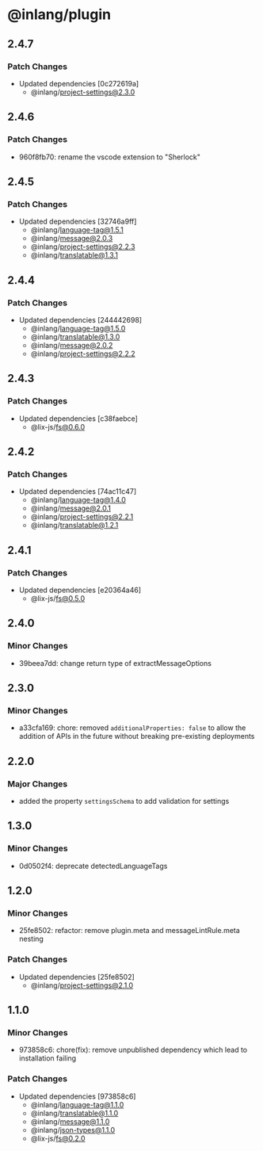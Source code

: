 # @inlang/plugin

## 2.4.7

### Patch Changes

- Updated dependencies [0c272619a]
  - @inlang/project-settings@2.3.0

## 2.4.6

### Patch Changes

- 960f8fb70: rename the vscode extension to "Sherlock"

## 2.4.5

### Patch Changes

- Updated dependencies [32746a9ff]
  - @inlang/language-tag@1.5.1
  - @inlang/message@2.0.3
  - @inlang/project-settings@2.2.3
  - @inlang/translatable@1.3.1

## 2.4.4

### Patch Changes

- Updated dependencies [244442698]
  - @inlang/language-tag@1.5.0
  - @inlang/translatable@1.3.0
  - @inlang/message@2.0.2
  - @inlang/project-settings@2.2.2

## 2.4.3

### Patch Changes

- Updated dependencies [c38faebce]
  - @lix-js/fs@0.6.0

## 2.4.2

### Patch Changes

- Updated dependencies [74ac11c47]
  - @inlang/language-tag@1.4.0
  - @inlang/message@2.0.1
  - @inlang/project-settings@2.2.1
  - @inlang/translatable@1.2.1

## 2.4.1

### Patch Changes

- Updated dependencies [e20364a46]
  - @lix-js/fs@0.5.0

## 2.4.0

### Minor Changes

- 39beea7dd: change return type of extractMessageOptions

## 2.3.0

### Minor Changes

- a33cfa169: chore: removed `additionalProperties: false` to allow the addition of APIs in the future without breaking pre-existing deployments

## 2.2.0

### Major Changes

- added the property `settingsSchema` to add validation for settings

## 1.3.0

### Minor Changes

- 0d0502f4: deprecate detectedLanguageTags

## 1.2.0

### Minor Changes

- 25fe8502: refactor: remove plugin.meta and messageLintRule.meta nesting

### Patch Changes

- Updated dependencies [25fe8502]
  - @inlang/project-settings@2.1.0

## 1.1.0

### Minor Changes

- 973858c6: chore(fix): remove unpublished dependency which lead to installation failing

### Patch Changes

- Updated dependencies [973858c6]
  - @inlang/language-tag@1.1.0
  - @inlang/translatable@1.1.0
  - @inlang/message@1.1.0
  - @inlang/json-types@1.1.0
  - @lix-js/fs@0.2.0

